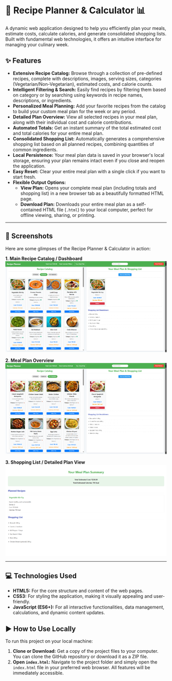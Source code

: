 # 🍲 Recipe Planner & Calculator 📊

A dynamic web application designed to help you efficiently plan your meals, estimate costs, calculate calories, and generate consolidated shopping lists. Built with fundamental web technologies, it offers an intuitive interface for managing your culinary week.

## ✨ Features

* **Extensive Recipe Catalog:** Browse through a collection of pre-defined recipes, complete with descriptions, images, serving sizes, categories (Vegetarian/Non-Vegetarian), estimated costs, and calorie counts.
* **Intelligent Filtering & Search:** Easily find recipes by filtering them based on category or by searching using keywords in recipe names, descriptions, or ingredients.
* **Personalized Meal Planning:** Add your favorite recipes from the catalog to build your custom meal plan for the week or any period.
* **Detailed Plan Overview:** View all selected recipes in your meal plan, along with their individual cost and calorie contributions.
* **Automated Totals:** Get an instant summary of the total estimated cost and total calories for your entire meal plan.
* **Consolidated Shopping List:** Automatically generates a comprehensive shopping list based on all planned recipes, combining quantities of common ingredients.
* **Local Persistence:** Your meal plan data is saved in your browser's local storage, ensuring your plan remains intact even if you close and reopen the application.
* **Easy Reset:** Clear your entire meal plan with a single click if you want to start fresh.
* **Flexible Output Options:**
    * **View Plan:** Opens your complete meal plan (including totals and shopping list) in a new browser tab as a beautifully formatted HTML page.
    * **Download Plan:** Downloads your entire meal plan as a self-contained HTML file (`.html`) to your local computer, perfect for offline viewing, sharing, or printing.

---

## 📸 Screenshots

Here are some glimpses of the Recipe Planner & Calculator in action:

**1. Main Recipe Catalog / Dashboard**
![Main Recipe Catalog](Screenshot-1.png)

**2. Meal Plan Overview**
![Meal Plan Overview](Screenshot-2.png)

**3. Shopping List / Detailed Plan View**
![Shopping List / Detailed View](Screenshot-3.png)

---

## 💻 Technologies Used

* **HTML5:** For the core structure and content of the web pages.
* **CSS3:** For styling the application, making it visually appealing and user-friendly.
* **JavaScript (ES6+):** For all interactive functionalities, data management, calculations, and dynamic content updates.

## ▶️ How to Use Locally

To run this project on your local machine:

1.  **Clone or Download:** Get a copy of the project files to your computer. You can clone the GitHub repository or download it as a ZIP file.
2.  **Open `index.html`:** Navigate to the project folder and simply open the `index.html` file in your preferred web browser. All features will be immediately accessible.
